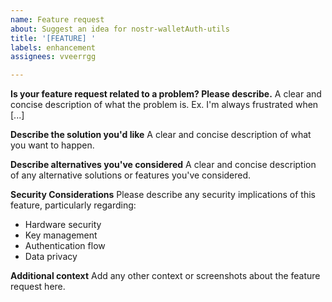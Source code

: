 ```yaml
---
name: Feature request
about: Suggest an idea for nostr-walletAuth-utils
title: '[FEATURE] '
labels: enhancement
assignees: vveerrgg

---
```


**Is your feature request related to a problem? Please describe.**
A clear and concise description of what the problem is. Ex. I'm always frustrated when [...]

**Describe the solution you'd like**
A clear and concise description of what you want to happen.

**Describe alternatives you've considered**
A clear and concise description of any alternative solutions or features you've considered.

**Security Considerations**
Please describe any security implications of this feature, particularly regarding:
- Hardware security
- Key management
- Authentication flow
- Data privacy

**Additional context**
Add any other context or screenshots about the feature request here.
